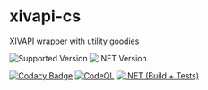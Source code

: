 # xivapi-cs
XIVAPI wrapper with utility goodies

![Supported Version](https://img.shields.io/badge/supported%20version-6.51-blue)
![.NET Version](https://img.shields.io/badge/.NET-6.0-blue)

[![Codacy Badge](https://app.codacy.com/project/badge/Grade/a4232d2258194ff6bd0b2b2ab60c7233)](https://www.codacy.com/gh/Tawmy/xivapi-cs/dashboard)
[![CodeQL](https://github.com/Tawmy/xivapi-cs/actions/workflows/codeql.yml/badge.svg)](https://github.com/Tawmy/xivapi-cs/actions/workflows/codeql.yml)
[![.NET (Build + Tests)](https://github.com/Tawmy/xivapi-cs/actions/workflows/dotnet.yml/badge.svg)](https://github.com/Tawmy/xivapi-cs/actions/workflows/dotnet.yml)
